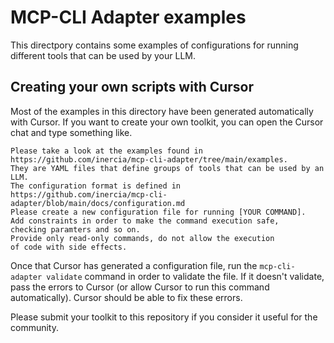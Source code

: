 # MCP-CLI Adapter examples

This directpory contains some examples of configurations for running
different tools that can be used by your LLM.

## Creating your own scripts with Cursor

Most of the examples in this directory have been generated automatically
with Cursor. If you want to create your own toolkit, you can open the Cursor
chat and type something like.

```text
Please take a look at the examples found in
https://github.com/inercia/mcp-cli-adapter/tree/main/examples.
They are YAML files that define groups of tools that can be used by an LLM.
The configuration format is defined in
https://github.com/inercia/mcp-cli-adapter/blob/main/docs/configuration.md
Please create a new configuration file for running [YOUR COMMAND].
Add constraints in order to make the command execution safe,
checking paramters and so on.
Provide only read-only commands, do not allow the execution
of code with side effects.
```

Once that Cursor has generated a configuration file, run the
`mcp-cli-adapter validate` command in order to validate the file.
If it doesn't validate, pass the errors to Cursor (or allow
Cursor to run this command automatically). Cursor should be able
to fix these errors.

Please submit your toolkit to this repository if you consider
it useful for the community.
